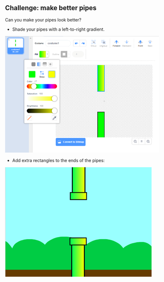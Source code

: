 ## Challenge: make better pipes

Can you make your pipes look better?

+ Shade your pipes with a left-to-right gradient.

![screenshot](images/flappy-pipes-filled.png)

+ Add extra rectangles to the ends of the pipes:

![스크린샷](images/flappy-pipes-ends.png)